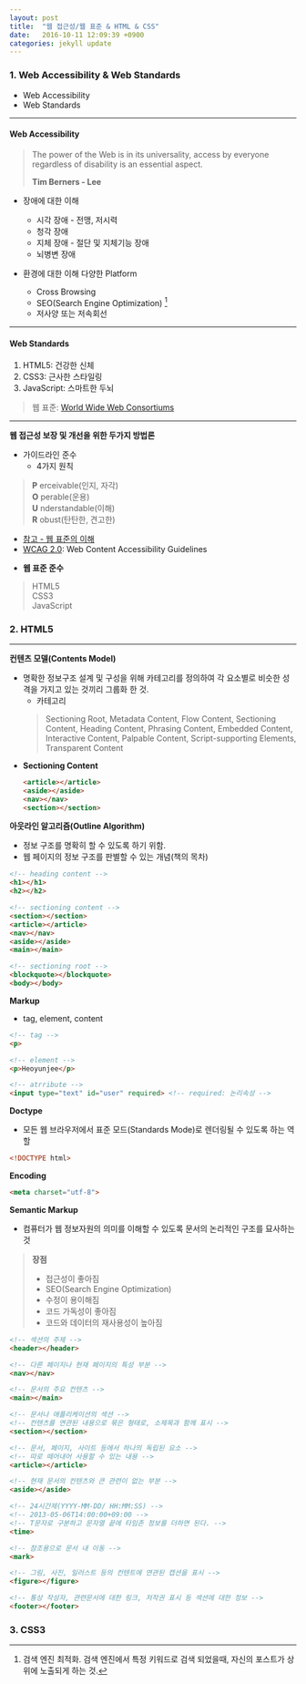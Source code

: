 ```yaml
---
layout: post
title:  "웹 접근성/웹 표준 & HTML & CSS"
date:   2016-10-11 12:09:39 +0900
categories: jekyll update
---
```

<!--
**웹 접근성/웹 표준, HTML, CSS**
========================= -->


### 1. Web Accessibility & Web Standards

- Web Accessibility
- Web Standards

----------


#### **Web Accessibility**

>The power of the Web is in its universality, access by everyone regardless of disability is an essential aspect.
>
>**Tim Berners - Lee**

* 장애에 대한 이해
    * 시각 장애 - 전맹, 저시력
    * 청각 장애
    * 지체 장애 - 절단 및 지체기능 장애
    * 뇌병변 장애


* 환경에 대한 이해 다양한 Platform
    * Cross Browsing
    * SEO(Search Engine Optimization) [^1]
    * 저사양 또는 저속회선

-----


#### **Web Standards**
1. HTML5: 건강한 신체
2. CSS3: 근사한 스타일링
3. JavaScript: 스마트한 두뇌

>웹 표준: [World Wide Web Consortiums](https://www.w3.org)

----

**웹 접근성 보장 및 개선을 위한 두가지 방법론**

* 가이드라인 준수
     * 4가지 원칙
> **P** erceivable(인지, 자각)  
> **O** perable(운용)  
> **U** nderstandable(이해)  
> **R** obust(탄탄한, 견고한)    

- [참고 - 웹 표준의 이해](http://webdir.tistory.com/34)
- [WCAG 2.0](https://www.w3.org/WAI/): Web Content Accessibility Guidelines   


* **웹 표준 준수**
> HTML5  
> CSS3  
> JavaScript  


[^1]: 검색 엔진 최적화. 검색 엔진에서 특정 키워드로 검색 되었을때, 자신의 포스트가 상위에 노출되게 하는 것.


### 2. HTML5

-----

**컨텐츠 모델(Contents Model)**
- 명확한 정보구조 설계 및 구성을 위해 카테고리를 정의하여 각 요소별로 비슷한 성격을 가지고 있는 것끼리 그룹화 한 것.
    - 카테고리
   >Sectioning Root, Metadata Content, Flow Content, Sectioning Content, Heading Content, Phrasing Content, Embedded Content, Interactive Content, Palpable Content, Script-supporting Elements, Transparent Content

 * **Sectioning Content**

   ```html
   <article></article>
   <aside></aside>
   <nav></nav>
   <section></section>
   ```

**아웃라인 알고리즘(Outline Algorithm)**
 * 정보 구조를 명확히 할 수 있도록 하기 위함.
 * 웹 페이지의 정보 구조를 판별할 수 있는 개념(책의 목차)     

```html
<!-- heading content -->
<h1></h1>
<h2></h2>

<!-- sectioning content -->
<section></section>
<article></article>
<nav></nav>
<aside></aside>
<main></main>

<!-- sectioning root -->
<blockquote></blockquote>
<body></body>
```

**Markup**
 * tag, element, content

```html
<!-- tag -->
<p>

<!-- element -->
<p>Heoyunjee</p>

<!-- atrribute -->
<input type="text" id="user" required> <!-- required: 논리속성 -->
```

**Doctype**
* 모든 웹 브라우저에서 표준 모드(Standards Mode)로 렌더링될 수 있도록 하는 역할

```html
<!DOCTYPE html>
```

**Encoding**

```html
<meta charset="utf-8">
```

**Semantic Markup**
* 컴퓨터가 웹 정보자원의 의미를 이해할 수 있도록 문서의 논리적인 구조를 묘사하는 것

> **장점**
> * 접근성이 좋아짐
> * SEO(Search Engine Optimization)
> * 수정이 용이해짐
> * 코드 가독성이 좋아짐
> * 코드와 데이터의 재사용성이 높아짐

```html
<!-- 섹션의 주제 -->
<header></header>

<!-- 다른 페이지나 현재 페이지의 특성 부분 -->
<nav></nav>

<!-- 문서의 주요 컨텐츠 -->
<main></main>

<!-- 문서나 애플리케이션의 섹션 -->
<!-- 컨텐츠를 연관된 내용으로 묶은 형태로, 소제목과 함께 표시 -->
<section></section>

<!-- 문서, 페이지, 사이트 등에서 하나의 독립된 요소 -->
<!-- 따로 떼어내어 사용할 수 있는 내용 -->
<article></article>

<!-- 현재 문서의 컨텐츠와 큰 관련이 없는 부분 -->
<aside></aside>

<!-- 24시간제(YYYY-MM-DD/ HH:MM:SS) -->
<!-- 2013-05-06T14:00:00+09:00 -->
<!-- T문자로 구분하고 문자열 끝에 타임존 정보를 더하면 된다. -->
<time>

<!-- 참조용으로 문서 내 이동 -->
<mark>

<!-- 그림, 사진, 일러스트 등의 컨텐트에 연관된 캡션을 표시 -->
<figure></figure>

<!-- 통상 작성자, 관련문서에 대한 링크, 저작권 표시 등 섹션에 대한 정보 -->
<footer></footer>
```


### 3. CSS3
